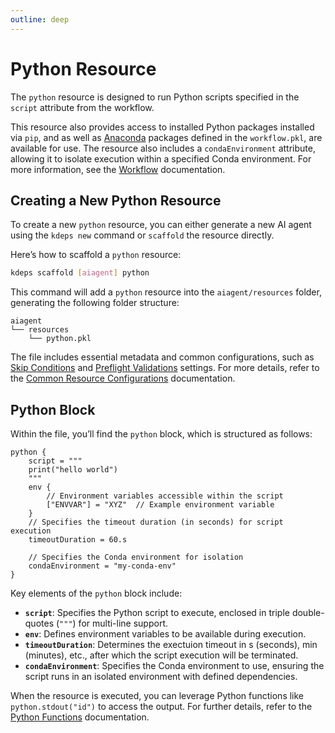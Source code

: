 ```yaml
---
outline: deep
---
```


# Python Resource

The `python` resource is designed to run Python scripts specified in the `script` attribute from the workflow.

This resource also provides access to installed Python packages installed via `pip`, and as well as
[Anaconda](https://www.anaconda.com) packages defined in the `workflow.pkl`, are available for use. The resource also
includes a `condaEnvironment` attribute, allowing it to isolate execution within a specified Conda environment. For more
information, see the [Workflow](../configuration/workflow) documentation.

## Creating a New Python Resource

To create a new `python` resource, you can either generate a new AI agent using the `kdeps new` command or `scaffold`
the resource directly.

Here’s how to scaffold a `python` resource:

```bash
kdeps scaffold [aiagent] python
```

This command will add a `python` resource into the `aiagent/resources` folder, generating the following folder structure:

```text
aiagent
└── resources
    └── python.pkl
```

The file includes essential metadata and common configurations, such as [Skip Conditions](../resources/skip) and
[Preflight Validations](../resources/validations) settings. For more details, refer to the [Common Resource
Configurations](../resources/resources#common-resource-configurations) documentation.

## Python Block

Within the file, you’ll find the `python` block, which is structured as follows:

```apl
python {
    script = """
    print("hello world")
    """
    env {
        // Environment variables accessible within the script
        ["ENVVAR"] = "XYZ"  // Example environment variable
    }
    // Specifies the timeout duration (in seconds) for script execution
    timeoutDuration = 60.s

    // Specifies the Conda environment for isolation
    condaEnvironment = "my-conda-env"
}
```

Key elements of the `python` block include:

- **`script`**: Specifies the Python script to execute, enclosed in triple double-quotes (`"""`) for multi-line support.
- **`env`**: Defines environment variables to be available during execution.
- **`timeoutDuration`**: Determines the exectuion timeout in s (seconds), min (minutes), etc., after which the script execution will be terminated.
- **`condaEnvironment`**: Specifies the Conda environment to use, ensuring the script runs in an isolated environment
  with defined dependencies.

When the resource is executed, you can leverage Python functions like `python.stdout("id")` to access the output. For
further details, refer to the [Python Functions](../resources/functions.md#python-resource-functions) documentation.
